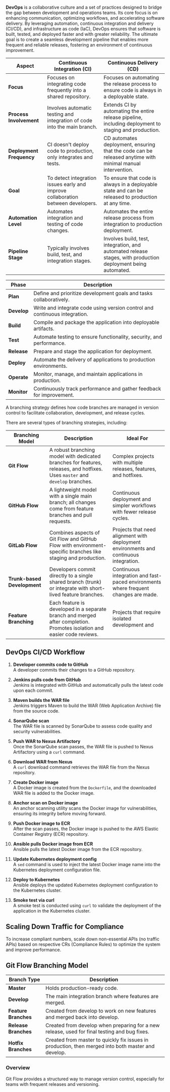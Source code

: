 **DevOps** is a collaborative culture and a set of practices designed to bridge the gap between development and operations teams. Its core focus is on enhancing communication, optimizing workflows, and accelerating software delivery. By leveraging automation, continuous integration and delivery (CI/CD), and infrastructure as code (IaC), DevOps ensures that software is built, tested, and deployed faster and with greater reliability. The ultimate goal is to create a seamless development pipeline that enables more frequent and reliable releases, fostering an environment of continuous improvement.



| **Aspect**               | **Continuous Integration (CI)**                                                                                     | **Continuous Delivery (CD)**                                                                                   |
|--------------------------|----------------------------------------------------------------------------------------------------------------------|----------------------------------------------------------------------------------------------------------------|
| **Focus**                 | Focuses on integrating code frequently into a shared repository.                                                    | Focuses on automating the release process to ensure code is always in a deployable state.                       |
| **Process Involvement**   | Involves automatic testing and integration of code into the main branch.                                            | Extends CI by automating the entire release pipeline, including deployment to staging and production.           |
| **Deployment Frequency**  | CI doesn't deploy code to production, only integrates and tests.                                                    | CD automates deployment, ensuring that the code can be released anytime with minimal manual intervention.       |
| **Goal**                  | To detect integration issues early and improve collaboration between developers.                                     | To ensure that code is always in a deployable state and can be released to production at any time.              |
| **Automation Level**      | Automates integration and testing of code changes.                                                                  | Automates the entire release process from integration to production deployment.                                |
| **Pipeline Stage**        | Typically involves build, test, and integration stages.                                                              | Involves build, test, integration, and automated release stages, with production deployment being automated.    |





| **Phase**    | **Description**                                                               |
|--------------|-------------------------------------------------------------------------------|
| **Plan**     | Define and prioritize development goals and tasks collaboratively.           |
| **Develop**  | Write and integrate code using version control and continuous integration.   |
| **Build**    | Compile and package the application into deployable artifacts.               |
| **Test**     | Automate testing to ensure functionality, security, and performance.         |
| **Release**  | Prepare and stage the application for deployment.                            |
| **Deploy**   | Automate the delivery of applications to production environments.            |
| **Operate**  | Monitor, manage, and maintain applications in production.                    |
| **Monitor**  | Continuously track performance and gather feedback for improvement.          |




A branching strategy defines how code branches are managed in version control to
facilitate collaboration, development, and release cycles.

There are several types of branching strategies, including:





| **Branching Model**        | **Description**                                                                                                    | **Ideal For**                                                                                   |
|----------------------------|--------------------------------------------------------------------------------------------------------------------|-------------------------------------------------------------------------------------------------|
| **Git Flow**               | A robust branching model with dedicated branches for features, releases, and hotfixes. Uses `master` and `develop` branches. | Complex projects with multiple releases, features, and hotfixes.                               |
| **GitHub Flow**            | A lightweight model with a single main branch; all changes come from feature branches and pull requests.          | Continuous deployment and simpler workflows with fewer release cycles.                         |
| **GitLab Flow**            | Combines aspects of Git Flow and GitHub Flow with environment-specific branches like staging and production.        | Projects that need alignment with deployment environments and continuous integration.           |
| **Trunk-based Development**| Developers commit directly to a single shared branch (trunk) or integrate with short-lived feature branches.       | Continuous integration and fast-paced environments where frequent changes are made.             |
| **Feature Branching**      | Each feature is developed in a separate branch and merged after completion. Promotes isolation and easier code reviews. | Projects that require isolated development and 



## DevOps CI/CD Workflow

1. **Developer commits code to GitHub**  
   A developer commits their changes to a GitHub repository.

2. **Jenkins pulls code from GitHub**  
   Jenkins is integrated with GitHub and automatically pulls the latest code upon each commit.

3. **Maven builds the WAR file**  
   Jenkins triggers Maven to build the WAR (Web Application Archive) file from the source code.

4. **SonarQube scan**  
   The WAR file is scanned by SonarQube to assess code quality and security vulnerabilities.

5. **Push WAR to Nexus Artifactory**  
   Once the SonarQube scan passes, the WAR file is pushed to Nexus Artifactory using a `curl` command.

6. **Download WAR from Nexus**  
   A `curl` download command retrieves the WAR file from the Nexus repository.

7. **Create Docker image**  
   A Docker image is created from the `Dockerfile`, and the downloaded WAR file is added to the Docker image.

8. **Anchor scan on Docker image**  
   An anchor scanning utility scans the Docker image for vulnerabilities, ensuring its integrity before moving forward.

9. **Push Docker image to ECR**  
   After the scan passes, the Docker image is pushed to the AWS Elastic Container Registry (ECR) repository.

10. **Ansible pulls Docker image from ECR**  
    Ansible pulls the latest Docker image from the ECR repository.

11. **Update Kubernetes deployment config**  
    A `sed` command is used to inject the latest Docker image name into the Kubernetes deployment configuration file.

12. **Deploy to Kubernetes**  
    Ansible deploys the updated Kubernetes deployment configuration to the Kubernetes cluster.

13. **Smoke test via curl**  
    A smoke test is conducted using `curl` to validate the deployment of the application in the Kubernetes cluster.

## Scaling Down Traffic for Compliance
To increase compliant numbers, scale down non-essential APIs (no traffic APIs) based on respective CRs (Compliance Rules) to optimize the system and improve performance.




## Git Flow Branching Model

| Branch Type         | Description                                                                 |
|---------------------|-----------------------------------------------------------------------------|
| **Master**          | Holds production-ready code.                                                 |
| **Develop**         | The main integration branch where features are merged.                       |
| **Feature Branches**| Created from develop to work on new features and merged back into develop.  |
| **Release Branches**| Created from develop when preparing for a new release, used for final testing and bug fixes. |
| **Hotfix Branches** | Created from master to quickly fix issues in production, then merged into both master and develop. |

### Overview
Git Flow provides a structured way to manage version control, especially for teams with frequent releases and versioning.













